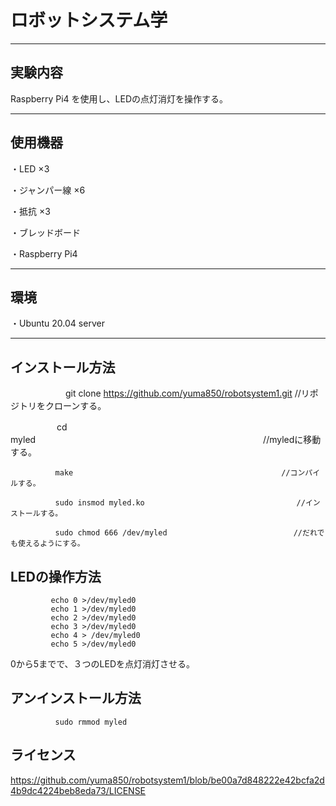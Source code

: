 # ロボットシステム学
--------

## 実験内容
Raspberry Pi4 を使用し、LEDの点灯消灯を操作する。

-------

## 使用機器
・LED ×3

・ジャンパー線 ×6

・抵抗 ×3

・ブレッドボード

・Raspberry Pi4

------

## 環境
・Ubuntu 20.04 server

-------

## インストール方法
　　　　　　
             git clone https://github.com/yuma850/robotsystem1.git      //リポジトリをクローンする。

　　　　　    cd myled　　　　　　　　　　　　　　　　　　　　　　　　　　//myledに移動する。
     
              make　　　　　　　　　　　　　　　　　　　　　　　　　　　　//コンパイルする。
     
              sudo insmod myled.ko         　　　　　　　　　　　　　　　//インストールする。
         
              sudo chmod 666 /dev/myled　　　　　　　　　　　　　　　　　//だれでも使えるようにする。
          
 ## LEDの操作方法
             echo 0 >/dev/myled0
             echo 1 >/dev/myled0
             echo 2 >/dev/myled0
             echo 3 >/dev/myled0
             echo 4 > /dev/myled0
             echo 5 >/dev/myled0
0から5までで、３つのLEDを点灯消灯させる。

## アンインストール方法
              sudo rmmod myled
              
## ライセンス
https://github.com/yuma850/robotsystem1/blob/be00a7d848222e42bcfa2d4b9dc4224beb8eda73/LICENSE
 
